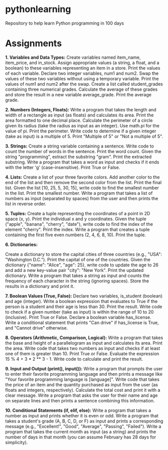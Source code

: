 # pythonlearning
Repository to help learn Python programming in 100 days

# Assignments
**1. Variables and Data Types:**
Create variables named item_name, item_price, and in_stock. Assign appropriate values (a string, a float, and a boolean) to these variables representing an item in a store. Print the values of each variable.
Declare two integer variables, num1 and num2. Swap the values of these two variables without using a temporary variable. Print the values of num1 and num2 after the swap.
Create a list called student_grades containing three numerical grades. Calculate the average of these grades and store the result in a new variable average_grade. Print the average grade.

**2. Numbers (Integers, Floats):**
Write a program that takes the length and width of a rectangle as input (as floats) and calculates its area. Print the area formatted to one decimal place.
Calculate the perimeter of a circle given its radius (take the radius as input as an integer). Use math.pi for the value of pi. Print the perimeter.
Write code to determine if a given integer (take as input) is a multiple of 5. Print "Multiple of 5" or "Not a multiple of 5".

**3. Strings:**
Create a string variable containing a sentence. Write code to count the number of words in the sentence. Print the word count.
Given the string "programming", extract the substring "gram". Print the extracted substring.
Write a program that takes a word as input and checks if it ends with the letter 'g' (case-insensitive). Print True or False.

**4. Lists:**
Create a list of your three favorite colors. Add another color to the end of the list and then remove the second color from the list. Print the final list.
Given the list [10, 25, 5, 30, 15], write code to find the smallest number in the list. Print the smallest number.
Write a program that takes a list of numbers as input (separated by spaces) from the user and then prints the list in reverse order.

**5. Tuples:**
Create a tuple representing the coordinates of a point in 2D space (x, y). Print the individual x and y coordinates.
Given the tuple ("apple", "banana", "cherry", "date"), write code to find the index of the element "cherry". Print the index.
Write a program that creates a tuple containing the first five even numbers (2, 4, 6, 8, 10). Print the tuple.

**6. Dictionaries:**

Create a dictionary to store the capital cities of three countries (e.g., "USA": "Washington D.C."). Print the capital of one of the countries.
Given the dictionary {"name": "Alice", "age": 25}, write code to update the age to 26 and add a new key-value pair "city": "New York". Print the updated dictionary.
Write a program that takes a string as input and counts the frequency of each character in the string (ignoring spaces). Store the results in a dictionary and print it.

**7. Boolean Values (True, False):**
Declare two variables, is_student (boolean) and age (integer). Write a boolean expression that evaluates to True if the person is a student and their age is less than 30. Print the result.
Write code to check if a given number (take as input) is within the range of 10 to 20 (inclusive). Print True or False.
Declare a boolean variable has_license. Write a conditional statement that prints "Can drive" if has_license is True, and "Cannot drive" otherwise.

**8. Operators (Arithmetic, Comparison, Logical):**
Write a program that takes the base and height of a parallelogram as input and calculates its area. Print the area.
Write code that takes two numbers as input and checks if at least one of them is greater than 10. Print True or False.
Evaluate the expression 15 % 4 + 3 * 2 ** 3 - 1. Write code to calculate and print the result.

**9. Input and Output (print(), input()):**
Write a program that prompts the user to enter their favorite programming language and then prints a message like "Your favorite programming language is [language]".
Write code that takes the price of an item and the quantity purchased as input from the user (as floats and integers, respectively). Calculate the total cost and print it with a clear message.
Write a program that asks the user for their name and age on separate lines and then prints a sentence combining this information.

**10. Conditional Statements (if, elif, else):**
Write a program that takes a number as input and prints whether it is even or odd.
Write a program that takes a student's grade (A, B, C, D, or F) as input and prints a corresponding message (e.g., "Excellent!", "Good", "Average", "Passing", "Failed").
Write a program that takes the current month as input (as a string) and prints the number of days in that month (you can assume February has 28 days for simplicity).
